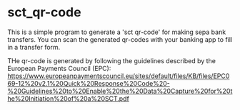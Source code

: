 # sct_qr-code
This is a simple program to generate a 'sct qr-code' for making sepa bank transfers.
You can scan the generated qr-codes with your banking app to fill in a transfer form.

THe qr-code is generated by following the guidelines described by the European Payments Council (EPC):
https://www.europeanpaymentscouncil.eu/sites/default/files/KB/files/EPC069-12%20v2.1%20Quick%20Response%20Code%20-%20Guidelines%20to%20Enable%20the%20Data%20Capture%20for%20the%20Initiation%20of%20a%20SCT.pdf
